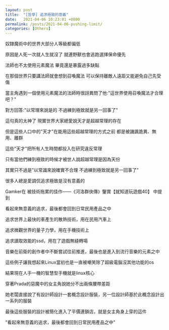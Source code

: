 ```yaml
---
layout: post
title:  "[哲學] 追求極致的意義"
date:   2021-04-06 10:23:01 +0800
permalink: /posts/2021-04-06-pushing-limit/
categories: [Others]
---
```


奴隸魔術中的世界大部分人等級都偏低

原因是人死一次就人生就沒了 就連野獸也會逃跑選擇保命優先

法師也不太使用元素魔法 畢竟還是暴露過多缺點

在那個世界只要講法師就會想到召喚魔法 可以保持離敵人遠距又能避免自己先受傷

當主角遇到一個使用元素魔法的法師時很訝異問了他:"這世界使用召喚魔法才合理吧？"

對方回答:"以常理來說是的 不過練到極致就是另一回事了"

這句真的太神了 現實世界大家總愛說天才是超越常理的存在

但是這些人口中的"天才"在能用這些超越常理的方式之前 都是被譏諷詭異、無用、離群

這些"天才"把所有人生時間都投入在研究違反常理

只有當他們練到極致的時候才被世人說超越常理是因為天份

其實只不過是"以常識來說確實不合理 不過練到極致就是另一回事了"

 

很多人總是愛調侃追求極致是沒有意義的

Gamker在 被技術拖累的佳作——《河洛群俠傳》鑒賞【就知道玩遊戲40】 中提到

看起來無意義的追求，最後都會回到日常民用產品之中

追求世界上最快的車產生的散熱技術，用在民用汽車上

追求微觀世界的量子力學，用在手機技術上

追求讀取效能的ssd，用在了遊戲無縫轉場 

音樂在前衛的創作者中不斷嘗試往前推進，最後也是進入到流行音樂的元素之中



這些例子讓我想起來Linux當初也是一直被嘲笑除了超級電腦沒其他功能的os

結果現在人手一機的智慧型手機就是linux核心



穿著Prada的惡魔中的女主角說她分不出兩條腰帶差距

她老闆直接說了有設計師設計一套概念設計服裝，另一位設計師基於此概念設計出一系列的服裝

最後這些服裝的設計被簡化進入了平價連鎖店，就是女主角身上穿的這件

"看起來無意義的追求，最後都會回到日常民用產品之中"

 